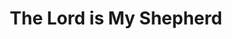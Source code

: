 ---
title: "The Lord is My Shepherd"
url: /accra/the-lord-is-my-shepherd-chief-chamba-street/
shop: office supplies
---
